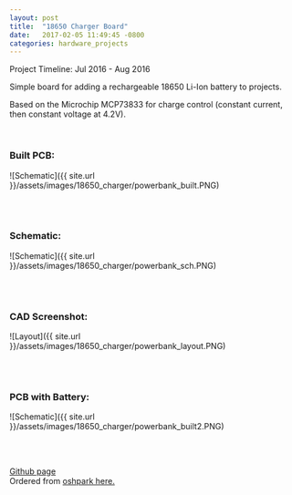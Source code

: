```yaml
---
layout: post
title:  "18650 Charger Board"
date:   2017-02-05 11:49:45 -0800
categories: hardware_projects
---
```

Project Timeline: Jul 2016 - Aug 2016

Simple board for adding a rechargeable 18650 Li-Ion battery to projects.

Based on the Microchip MCP73833 for charge control (constant current, then constant voltage at 4.2V).

<br>

### Built PCB:
![Schematic]({{ site.url }}/assets/images/18650_charger/powerbank_built.PNG)

<br><br>

### Schematic:
![Schematic]({{ site.url }}/assets/images/18650_charger/powerbank_sch.PNG)

<br><br>

### CAD Screenshot:
![Layout]({{ site.url }}/assets/images/18650_charger/powerbank_layout.PNG)

<br><br>

### PCB with Battery:
![Schematic]({{ site.url }}/assets/images/18650_charger/powerbank_built2.PNG)

<br><br>

[Github page](https://github.com/bkeegs/18650-Charge-Board)
<br>
Ordered from [oshpark here.](https://oshpark.com/shared_projects/FoScnJAu)
